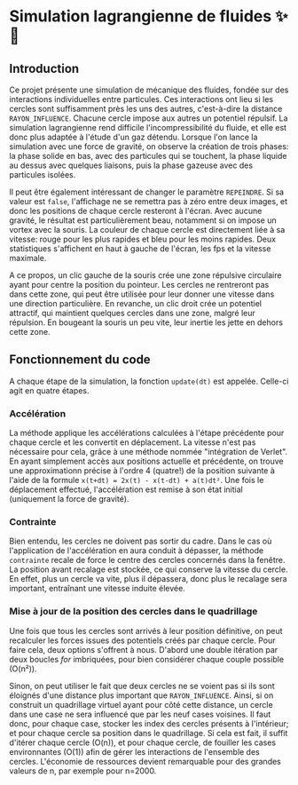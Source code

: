# Simulation lagrangienne de fluides ✨💫

## Introduction

Ce projet présente une simulation de mécanique des fluides, fondée sur des interactions individuelles entre particules. Ces interactions ont lieu si les cercles sont suffisamment près les uns des autres, c'est-à-dire la distance `RAYON_INFLUENCE`. Chacune cercle impose aux autres un potentiel répulsif. La simulation lagrangienne rend difficile l'incompressibilité du fluide, et elle est donc plus adaptée à l'étude d'un gaz détendu. Lorsque l'on lance la simulation avec une force de gravité, on observe la création de trois phases: la phase solide en bas, avec des particules qui se touchent, la phase liquide au dessus avec quelques liaisons, puis la phase gazeuse avec des particules isolées.

Il peut être également intéressant de changer le paramètre `REPEINDRE`. Si sa valeur est `false`, l'affichage ne se remettra pas à zéro entre deux images, et donc les positions de chaque cercle resteront à l'écran. Avec aucune gravité, le résultat est particulièrement beau, notamment si on impose un vortex avec la souris. La couleur de chaque cercle est directement liée à sa vitesse: rouge pour les plus rapides et bleu pour les moins rapides. Deux statistiques s'affichent en haut à gauche de l'écran, les fps et la vitesse maximale.

A ce propos, un clic gauche de la souris crée une zone répulsive circulaire ayant pour centre la position du pointeur. Les cercles ne rentreront pas dans cette zone, qui peut être utilisée pour leur donner une vitesse dans une direction particulière. En revanche, un clic droit crée un potentiel attractif, qui maintient quelques cercles dans une zone, malgré leur répulsion. En bougeant la souris un peu vite, leur inertie les jette en dehors cette zone.

## Fonctionnement du code

A chaque étape de la simulation, la fonction `update(dt)` est appelée. Celle-ci agit en quatre étapes.

### Accélération

La méthode applique les accélérations calculées à l'étape précédente pour chaque cercle et les convertit en déplacement. La vitesse n'est pas nécessaire pour cela, grâce à une méthode nommée "intégration de Verlet". En ayant simplement accès aux positions actuelle et précédente, on trouve une approximationn précise à l'ordre 4 (quatre!) de la position suivante à l'aide de la formule `x(t+dt) = 2x(t) - x(t-dt) + a(t)dt²`. Une fois le déplacement effectué, l'accélération est remise à son état initial (uniquement la force de gravité).

### Contrainte

Bien entendu, les cercles ne doivent pas sortir du cadre. Dans le cas où l'application de l'accélération en aura conduit à dépasser, la méthode `contrainte` recale de force le centre des cercles concernés dans la fenêtre. La position avant recalage est stockée, ce qui conserve la vitesse du cercle. En effet, plus un cercle va vite, plus il dépassera, donc plus le recalage sera important, entraînant une vitesse induite élevée.

### Mise à jour de la position des cercles dans le quadrillage

Une fois que tous les cercles sont arrivés à leur position définitive, on peut recalculer les forces issues des potentiels créés par chaque cercle. Pour faire cela, deux options s'offrent à nous. D'abord une double itération par deux boucles _for_ imbriquées, pour bien considérer chaque couple possible (O(n²)).

Sinon, on peut utiliser le fait que deux cercles ne se voient pas si ils sont éloignés d'une distance plus important que `RAYON_INFLUENCE`. Ainsi, si on construit un quadrillage virtuel ayant pour côté cette distance, un cercle dans une case ne sera influencé que par les neuf cases voisines. Il faut donc, pour chaque case, stocker les index des cercles présents à l'intérieur; et pour chaque cercle sa position dans le quadrillage. Si cela est fait, il suffit d'itérer chaque cercle (O(n)), et pour chaque cercle, de fouiller les cases environnantes (O(1)) afin de gérer les interactions de l'ensemble des cercles. L'économie de ressources devient remarquable pour des grandes valeurs de n, par exemple pour n=2000.
